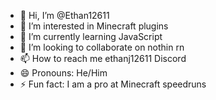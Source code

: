 - 👋 Hi, I’m @Ethan12611
- 👀 I’m interested in Minecraft plugins
- 🌱 I’m currently learning JavaScript
- 💞️ I’m looking to collaborate on nothin rn
- 📫 How to reach me ethanj12611 Discord
- 😄 Pronouns: He/Him
- ⚡ Fun fact: I am a pro at Minecraft speedruns

<!---
Ethan12611/Ethan12611 is a ✨ special ✨ repository because its `README.md` (this file) appears on your GitHub profile.
You can click the Preview link to take a look at your changes.
--->
